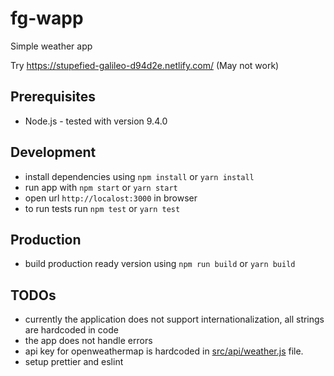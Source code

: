 # fg-wapp

Simple weather app

Try https://stupefied-galileo-d94d2e.netlify.com/ (May not work)

## Prerequisites
- Node.js - tested with version 9.4.0 

## Development
- install dependencies using `npm install` or `yarn install`
- run app with `npm start` or `yarn start`
- open url `http://localost:3000` in browser
- to run tests run `npm test` or `yarn test`

## Production
- build production ready version using `npm run build` or `yarn build`

## TODOs

- currently the application does not support internationalization, all strings are hardcoded in code
- the app does not handle errors
- api key for openweathermap is hardcoded in [src/api/weather.js](./src/api/weather.js) file.
- setup prettier and eslint
